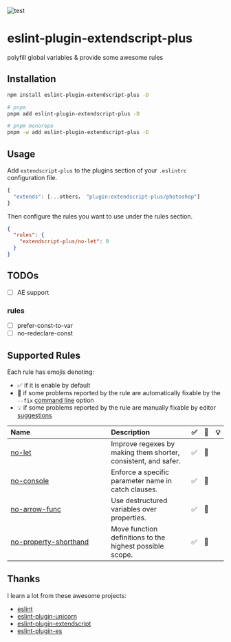 ![test](https://github.com/tjx666/eslint-plugin-extendscript-plus/actions/workflows/test.yml/badge.svg)

# eslint-plugin-extendscript-plus

polyfill global variables &amp; provide some awesome rules

## Installation

```sh
npm install eslint-plugin-extendscript-plus -D

# pnpm
pnpm add eslint-plugin-extendscript-plus -D

# pnpm monorepo
pnpm -w add eslint-plugin-extendscript-plus -D
```

## Usage

Add `extendscript-plus` to the plugins section of your `.eslintrc` configuration file.

```javascript
{
  "extends": [...others， "plugin:extendscript-plus/photoshop"]
}
```

Then configure the rules you want to use under the rules section.

```json
{
  "rules": {
    "extendscript-plus/no-let": 0
  }
}
```

## TODOs

- [ ] AE support

### rules

- [ ] prefer-const-to-var
- [ ] no-redeclare-const

## Supported Rules

Each rule has emojis denoting:

- ✅ if it is enable by default
- 🔧 if some problems reported by the rule are automatically fixable by the `--fix` [command line](https://eslint.org/docs/user-guide/command-line-interface#fixing-problems) option
- 💡 if some problems reported by the rule are manually fixable by editor [suggestions](https://eslint.org/docs/developer-guide/working-with-rules#providing-suggestions)

| Name&nbsp;&nbsp;&nbsp;&nbsp;&nbsp;&nbsp;&nbsp;&nbsp;&nbsp;&nbsp;&nbsp;&nbsp;&nbsp;&nbsp;&nbsp;&nbsp;&nbsp;&nbsp;&nbsp;&nbsp;&nbsp;&nbsp;&nbsp;&nbsp;&nbsp;&nbsp;&nbsp;&nbsp;&nbsp;&nbsp;&nbsp;&nbsp;&nbsp;&nbsp;&nbsp;&nbsp;&nbsp;&nbsp;&nbsp;&nbsp; | Description                                                    | ✅  | 🔧  | 💡  |
| :--------------------------------------------------------------------------------------------------------------------------------------------------------------------------------------------------------------------------------------------------- | :------------------------------------------------------------- | :-- | :-- | :-- |
| [no-let](docs/rules/no-let.md)                                                                                                                                                                                                                       | Improve regexes by making them shorter, consistent, and safer. | ✅  | 🔧  |     |
| [no-console](docs/rules/no-console.md)                                                                                                                                                                                                               | Enforce a specific parameter name in catch clauses.            | ✅  | 🔧  |     |
| [no-arrow-func](docs/rules/no-arrow-func.md)                                                                                                                                                                                                         | Use destructured variables over properties.                    | ✅  | 🔧  |     |
| [no-property-shorthand](docs/rules/no-property-shorthand.md)                                                                                                                                                                                         | Move function definitions to the highest possible scope.       | ✅  | 🔧  |     |

## Thanks

I learn a lot from these awesome projects:

- [eslint](https://github.com/eslint/eslint)
- [eslint-plugin-unicorn](https://github.com/sindresorhus/eslint-plugin-unicorn)
- [eslint-plugin-extendscript](https://github.com/adambrgmn/eslint-plugin-extendscript)
- [eslint-plugin-es](https://github.com/tjx666/eslint-plugin-es)

